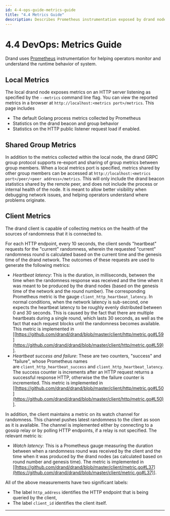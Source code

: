 ```yaml
---
id: 4-4-ops-guide-metrics-guide
title: "4.4 Metrics Guide"
description: Describes Prometheus instrumentation exposed by drand nodes.
---
```

# 4.4 DevOps: Metrics Guide

Drand uses [Prometheus](https://prometheus.io/) instrumentation for helping operators monitor and understand the runtime behavior of system.

## **Local Metrics**

The local drand node exposes metrics on an HTTP server listening as specified by the `--metrics` command line flag. You can view the reported metrics in a browser at `http://localhost:<metrics port>/metrics`. This page includes

- The default Golang process metrics collected by Prometheus
- Statistics on the drand beacon and group behavior
- Statistics on the HTTP public listener request load if enabled.

## **Shared Group Metrics**

In addition to the metrics collected within the local node, the drand GRPC group protocol supports re-export and sharing of group metrics between group members. When a local metrics port is specified, metrics shared by other group members can be accessed at `http://localhost:<metrics port>/peer/<peer address>/metrics`. This will only include the drand beacon statistics shared by the remote peer, and does not include the process or internal health of the node. It is meant to allow better visibility when debugging network issues, and helping operators understand where problems originate.

## **Client Metrics**

The drand client is capable of collecting metrics on the health of the sources of randomness that it is connected to.

For each HTTP endpoint, every 10 seconds, the client sends "heartbeat" requests for the "current" randomness, wherein the requested "current" randomness round is calculated based on the current time and the genesis time of the drand network. The outcomes of these requests are used to generate the following metrics:

- *Heartbeat latency*: This is the duration, in milliseconds, between the time when the randomness response was received and the time when it was meant to be produced by the drand nodes (based on the genesis time of the network and the round number). The corresponding Prometheus metric is the gauge `client_http_heartbeat_latency`. In normal conditions, when the network latency is sub-second, one expects the heartbeat latency to be roughly evenly distributed between 0 and 30 seconds. This is caused by the fact that there are multiple heartbeats during a single round, which lasts 30 seconds, as well as the fact that each request blocks until the randomness becomes available. This metric is implemented in [[https://github.com/drand/drand/blob/master/client/http/metric.go#L59](https://github.com/drand/drand/blob/master/client/http/metric.go#L59)].
- *Heartbeat success and failure*: These are two counters, "success" and "failure", whose Prometheus names are `client_http_heartbeat_success` and `client_http_heartbeat_latency`. The success counter is increments after an HTTP request returns a successful response HTTP, otherwise the the failure counter is incremented. This metric is implemented in [[https://github.com/drand/drand/blob/master/client/http/metric.go#L50](https://github.com/drand/drand/blob/master/client/http/metric.go#L50)].

In addition, the client maintains a metric on its watch channel for randomness. This channel pushes latest randomness to the client as soon as it is available. The channel is implemented either by connecting to a gossip relay or by polling HTTP endpoints, if a relay is not specified. The relevant metric is:

- *Watch latency*: This is a Prometheus gauge measuring the duration between when a randomness round was received by the client and the time when it was produced by the drand nodes (as calculated based on round number and genesis time). The metric is implemented in [[https://github.com/drand/drand/blob/master/client/metric.go#L37](https://github.com/drand/drand/blob/master/client/metric.go#L37)].

All of the above measurements have two significant labels:

- The label `http_address` identifies the HTTP endpoint that is being queried by the client,
- The label `client_id` identifies the client itself.

---